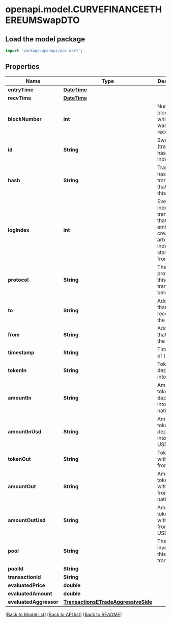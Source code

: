 # openapi.model.CURVEFINANCEETHEREUMSwapDTO

## Load the model package
```dart
import 'package:openapi/api.dart';
```

## Properties
Name | Type | Description | Notes
------------ | ------------- | ------------- | -------------
**entryTime** | [**DateTime**](DateTime.md) |  | [optional] 
**recvTime** | [**DateTime**](DateTime.md) |  | [optional] 
**blockNumber** | **int** | Number of block in which entity was recorded. | [optional] 
**id** | **String** | Swap-(transaction hash)-(log index) | [optional] 
**hash** | **String** | Transaction hash of the transaction that emitted this event | [optional] 
**logIndex** | **int** | Event log index. For transactions that don't emit event, create arbitrary index starting from 0 | [optional] 
**protocol** | **String** | The protocol this transaction belongs to | [optional] 
**to** | **String** | Address that received the tokens | [optional] 
**from** | **String** | Address that sent the tokens | [optional] 
**timestamp** | **String** | Timestamp of this event | [optional] 
**tokenIn** | **String** | Token deposited into pool | [optional] 
**amountIn** | **String** | Amount of token deposited into pool in native units | [optional] 
**amountInUsd** | **String** | Amount of token deposited into pool in USD | [optional] 
**tokenOut** | **String** | Token withdrawn from pool | [optional] 
**amountOut** | **String** | Amount of token withdrawn from pool in native units | [optional] 
**amountOutUsd** | **String** | Amount of token withdrawn from pool in USD | [optional] 
**pool** | **String** | The pool involving this transaction | [optional] 
**poolId** | **String** |  | [optional] 
**transactionId** | **String** |  | [optional] 
**evaluatedPrice** | **double** |  | [optional] 
**evaluatedAmount** | **double** |  | [optional] 
**evaluatedAggressor** | [**TransactionsETradeAggressiveSide**](TransactionsETradeAggressiveSide.md) |  | [optional] 

[[Back to Model list]](../README.md#documentation-for-models) [[Back to API list]](../README.md#documentation-for-api-endpoints) [[Back to README]](../README.md)



